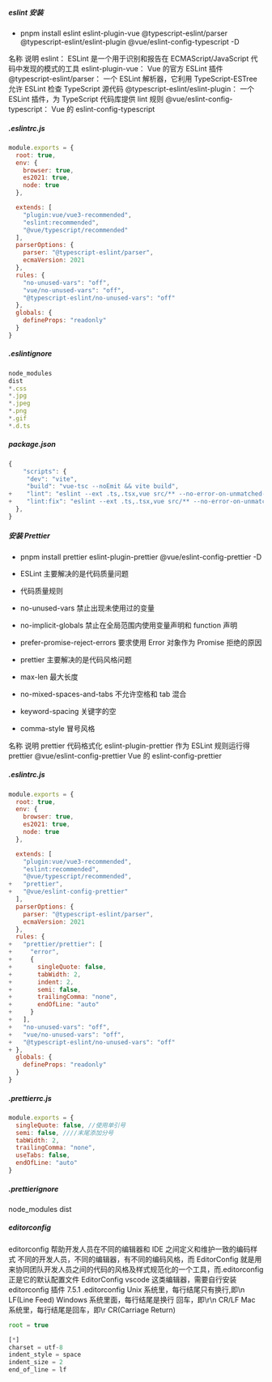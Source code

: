 ##### eslint 安装

- pnpm install eslint eslint-plugin-vue @typescript-eslint/parser @typescript-eslint/eslint-plugin @vue/eslint-config-typescript -D

名称 说明
eslint： ESLint 是一个用于识别和报告在 ECMAScript/JavaScript 代码中发现的模式的工具
eslint-plugin-vue： Vue 的官方 ESLint 插件
@typescript-eslint/parser： 一个 ESLint 解析器，它利用 TypeScript-ESTree 允许 ESLint 检查 TypeScript 源代码
@typescript-eslint/eslint-plugin： 一个 ESLint 插件，为 TypeScript 代码库提供 lint 规则
@vue/eslint-config-typescript： Vue 的 eslint-config-typescript

##### .eslintrc.js

```js
module.exports = {
  root: true,
  env: {
    browser: true,
    es2021: true,
    node: true
  },

  extends: [
    "plugin:vue/vue3-recommended",
    "eslint:recommended",
    "@vue/typescript/recommended"
  ],
  parserOptions: {
    parser: "@typescript-eslint/parser",
    ecmaVersion: 2021
  },
  rules: {
    "no-unused-vars": "off",
    "vue/no-unused-vars": "off",
    "@typescript-eslint/no-unused-vars": "off"
  },
  globals: {
    defineProps: "readonly"
  }
}
```

##### .eslintignore

```js
node_modules
dist
*.css
*.jpg
*.jpeg
*.png
*.gif
*.d.ts
```

##### package.json

```js
{
    "scripts": {
     "dev": "vite",
     "build": "vue-tsc --noEmit && vite build",
+    "lint": "eslint --ext .ts,.tsx,vue src/** --no-error-on-unmatched-pattern --quiet",
+    "lint:fix": "eslint --ext .ts,.tsx,vue src/** --no-error-on-unmatched-pattern --quiet --fix"
  },
}
```

##### 安装 Prettier

- pnpm install prettier eslint-plugin-prettier @vue/eslint-config-prettier -D

- ESLint 主要解决的是代码质量问题
- 代码质量规则
- no-unused-vars 禁止出现未使用过的变量
- no-implicit-globals 禁止在全局范围内使用变量声明和 function 声明
- prefer-promise-reject-errors 要求使用 Error 对象作为 Promise 拒绝的原因
- prettier 主要解决的是代码风格问题
- max-len 最大长度
- no-mixed-spaces-and-tabs 不允许空格和 tab 混合
- keyword-spacing 关键字的空
- comma-style 冒号风格

名称 说明
prettier 代码格式化
eslint-plugin-prettier 作为 ESLint 规则运行得 prettier
@vue/eslint-config-prettier Vue 的 eslint-config-prettier

##### .eslintrc.js

```js
module.exports = {
  root: true,
  env: {
    browser: true,
    es2021: true,
    node: true
  },

  extends: [
    "plugin:vue/vue3-recommended",
    "eslint:recommended",
    "@vue/typescript/recommended",
+   "prettier",
+   "@vue/eslint-config-prettier"
  ],
  parserOptions: {
    parser: "@typescript-eslint/parser",
    ecmaVersion: 2021
  },
  rules: {
+   "prettier/prettier": [
+     "error",
+     {
+       singleQuote: false,
+       tabWidth: 2,
+       indent: 2,
+       semi: false,
+       trailingComma: "none",
+       endOfLine: "auto"
+     }
+   ],
+   "no-unused-vars": "off",
+   "vue/no-unused-vars": "off",
+   "@typescript-eslint/no-unused-vars": "off"
+ },
  globals: {
    defineProps: "readonly"
  }
}
```

##### .prettierrc.js

```js
module.exports = {
  singleQuote: false, //使用单引号
  semi: false, ////末尾添加分号
  tabWidth: 2,
  trailingComma: "none",
  useTabs: false,
  endOfLine: "auto"
}
```

##### .prettierignore

node_modules
dist

##### editorconfig

editorconfig 帮助开发人员在不同的编辑器和 IDE 之间定义和维护一致的编码样式
不同的开发人员，不同的编辑器，有不同的编码风格，而 EditorConfig 就是用来协同团队开发人员之间的代码的风格及样式规范化的一个工具，而.editorconfig 正是它的默认配置文件
EditorConfig
vscode 这类编辑器，需要自行安装 editorconfig 插件
7.5.1 .editorconfig
Unix 系统里，每行结尾只有换行,即\n LF(Line Feed)
Windows 系统里面，每行结尾是换行 回车，即\r\n CR/LF
Mac 系统里，每行结尾是回车，即\r CR(Carriage Return)

```js
root = true

[*]
charset = utf-8
indent_style = space
indent_size = 2
end_of_line = lf
```
